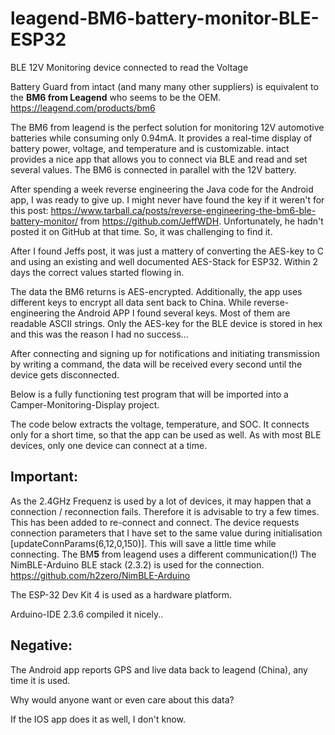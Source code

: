 # leagend-BM6-battery-monitor-BLE-ESP32
BLE 12V Monitoring device connected to read the Voltage

Battery Guard from intact (and many many other suppliers) is equivalent to the **BM6 from Leagend** who seems to be the OEM.
https://leagend.com/products/bm6

The BM6 from leagend is the perfect solution for monitoring 12V automotive batteries while consuming only 0.94mA. 
It provides a real-time display of battery power, voltage, and temperature and is customizable. 
intact provides a nice app that allows you to connect via BLE and read and set several values.
The BM6 is connected in parallel with the 12V battery.

After spending a week reverse engineering the Java code for the Android app, I was ready to give up.
I might never have found the key if it weren't for this post: https://www.tarball.ca/posts/reverse-engineering-the-bm6-ble-battery-monitor/
from https://github.com/JeffWDH. Unfortunately, he hadn't posted it on GitHub at that time. So, it was challenging to find it.

After I found Jeffs post, it was just a mattery of converting the AES-key to C and using an existing and well documented AES-Stack for ESP32.
Within 2 days the correct values started flowing in.

The data the BM6 returns is AES-encrypted. Additionally, the app uses different keys to encrypt all data sent back to China.
While reverse-engineering the Android APP I found several keys. Most of them are readable ASCII strings. 
Only the AES-key for the BLE device is stored in hex and this was the reason I had no success...

After connecting and signing up for notifications and initiating transmission by writing a command, the data will be received every second until the device gets disconnected.

Below is a fully functioning test program that will be imported into a Camper-Monitoring-Display project.

The code below extracts the voltage, temperature, and SOC. It connects only for a short time, so that the app can be used as well. 
As with most BLE devices, only one device can connect at a time.

## Important:
As the 2.4GHz Frequenz is used by a lot of devices, it may happen that a connection / reconnection fails. Therefore it is advisable to try a few times. 
This has been added to re-connect and connect.
The device requests connection parameters that I have set to the same value during initialisation [updateConnParams(6,12,0,150)]. This will save a little time while connecting.
The BM**5** from leagend uses a different communication(!)
The NimBLE-Arduino BLE stack (2.3.2) is used for the connection. https://github.com/h2zero/NimBLE-Arduino

The ESP-32 Dev Kit 4 is used as a hardware platform.

Arduino-IDE 2.3.6 compiled it nicely..

## Negative:
The Android app reports GPS and live data back to leagend (China), any time it is used.

Why would anyone want or even care about this data?

If the IOS app does it as well, I don't know.


